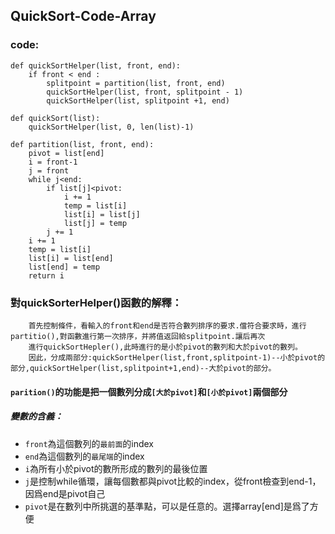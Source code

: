 ## QuickSort-Code-Array
### code:
```python3
def quickSortHelper(list, front, end):
    if front < end :
        splitpoint = partition(list, front, end)
        quickSortHelper(list, front, splitpoint - 1)
        quickSortHelper(list, splitpoint +1, end)

def quickSort(list):
    quickSortHelper(list, 0, len(list)-1)

def partition(list, front, end):
    pivot = list[end]
    i = front-1
    j = front
    while j<end:
        if list[j]<pivot:
            i += 1
            temp = list[i]
            list[i] = list[j]
            list[j] = temp
        j += 1
    i += 1
    temp = list[i]
    list[i] = list[end]
    list[end] = temp
    return i
```
### 對quickSorterHelper()函數的解釋：  
        首先控制條件，看輸入的front和end是否符合數列排序的要求.儅符合要求時，進行partitio(),對函數進行第一次排序，并將值返回給splitpoint.讓后再次
        進行quickSortHepler(),此時進行的是小於pivot的數列和大於pivot的數列。
        因此，分成兩部分:quickSortHelper(list,front,splitpoint-1)--小於pivot的部分,quickSortHelper(list,splitpoint+1,end)--大於pivot的部分。  

#### `parition()`的功能是把一個數列分成`[大於pivot]`和`[小於pivot]`兩個部分
##### 變數的含義：  
* `front`為這個數列的`最前面`的index  
* `end`為這個數列的`最尾端`的index  
* `i`為所有小於pivot的數所形成的數列的最後位置
* `j`是控制while循環，讓每個數都與pivot比較的index，從front檢查到end-1，因爲end是pivot自己
* `pivot`是在數列中所挑選的基準點，可以是任意的。選擇array[end]是爲了方便
